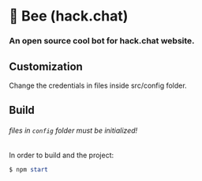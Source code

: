 # 🐝 Bee (hack.chat)

### An open source cool bot for hack.chat website.

## Customization

Change the credentials in files inside src/config folder.

## Build
###### files in `config` folder must be initialized! 
In order to build and the project:
```powershell 
$ npm start
```
